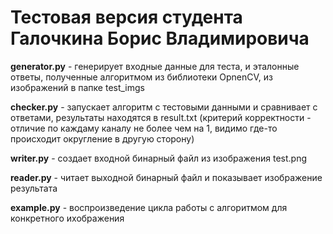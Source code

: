 # Тестовая версия студента Галочкина Борис Владимировича

**generator.py** - генерирует входные данные для теста, и эталонные ответы, полученные алгоритмом из библиотеки OpnenCV, из изображений в папке test_imgs

**checker.py** - запускает алгоритм с тестовыми данными и сравнивает с ответами, результаты находятся в result.txt (критерий корректности - отличие по каждаму каналу не более чем на 1, видимо где-то происходит округление в другую сторону)

**writer.py** - создает входной бинарный файл из изображения test.png

**reader.py** - читает выходной бинарный файл и показывает изображение результата

**example.py** - воспроизведение цикла работы с алгоритмом для конкретного ихображения
